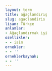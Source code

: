 ```yaml
---
layout: term
title: ağaçlandırış
slug: agaclandiris
lisan: Türkçe
anlamlar:
- Ağaçlandırmak işi
ozellikler:
- - isim
ornekler:
- - ''
orneklerkaynak:
- - ''
---
```

